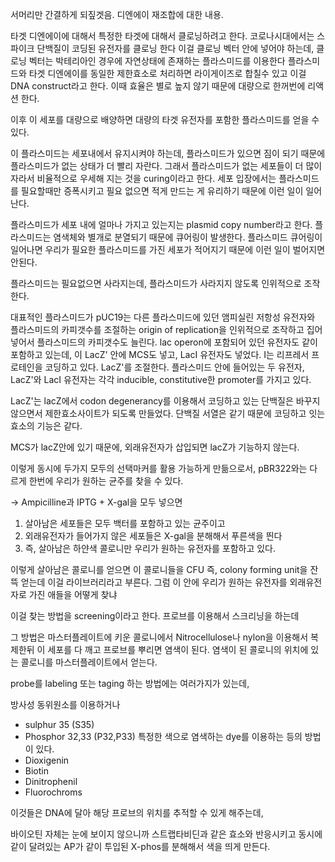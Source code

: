 서머리만 간결하게 되짚겟음.
디엔에이 재조합에 대한 내용.

타겟 디엔에이에 대해서 특정한 타겟에 대해서 클로닝하려고 한다.
코로나시대에서는 스파이크 단백질이 코딩된 유전자를 클로닝 한다
이걸 클로닝 벡터 안에 넣어야 하는데, 클로닝 벡터는 박테리아인 경우에 자연상태에 존재하는 플라스미드를 이용한다
플라스미드와 타겟 디엔에이를 동일한 제한효소로 처리하면 라이게이즈로 합칠수 있고
이걸 DNA construct라고 한다.
이때 효율은 별로 높지 않기 때문에 대량으로 한꺼번에 리액션 한다.

이후 이 세포를 대량으로 배양하면 대량의 타겟 유전자를 포함한 플라스미드를 얻을 수 있다.

이 플라스미드는 세포내에서 유지시켜야 하는데, 플라스미드가 있으면 짐이 되기 때문에 플라스미드가 없는 상태가 더 빨리 자란다.
그래서 플라스미드가 없는 세포들이 더 많이 자라서 비율적으로 우세해 지는 것을 curing이라고 한다.
세포 입장에서는 플라스미드를 필요할때만 증폭시키고 필요 없으면 적게 만드는 게 유리하기 때문에 이런 일이 일어난다.

플라스미드가 세포 내에 얼마나 가지고 있는지는 plasmid copy number라고 한다.
플라스미드는 염색체와 별개로 분열되기 때문에 큐어링이 발생한다.
플라스미드 큐어링이 일어나면 우리가 필요한 플라스미드를 가진 세포가 적어지기 때문에 이런 일이 벌어지면 안된다.

플라스미드는 필요없으면 사라지는데, 플라스미드가 사라지지 않도록 인위적으로 조작한다.

대표적인 플라스미드가 pUC19는 다른 플라스미드에 있던 앰피실린 저항성 유전자와 플라스미드의 카피갯수를 조절하는 origin of replication을 인위적으로 조작하고 집어넣어서 플라스미드의 카피갯수도 늘린다.
lac operon에 포함되어 있던 유전자도 같이 포함하고 있는데, 이 LacZ' 안에 MCS도 넣고, LacI 유전자도 넣었다. I는 리프레서 프로테인을 코딩하고 있다. LacZ'를 조절한다.
플라스미드 안에 들어있는 두 유전자, LacZ'와 LacI 유전자는 각각 inducible, constitutive한 promoter를 가지고 있다.

LacZ'는 lacZ에서 codon degenerancy를 이용해서 코딩하고 있는 단백질은 바꾸지않으면서 제한효소사이트가 되도록 만들었다.
단백질 서열은 같기 때문에 코딩하고 잇는 효소의 기능은 같다.

MCS가 lacZ안에 있기 때문에, 외래유전자가 삽입되면 lacZ가 기능하지 않는다.

이렇게 동시에 두가지 모두의 선택마커를 활용 가능하게 만듦으로서, pBR322와는 다르게 한번에 우리가 원하는 균주를 찾을 수 있다.

-> Ampicilline과 IPTG + X-gal을 모두 넣으면
1. 살아남은 세포들은 모두 백터를 포함하고 있는 균주이고
2. 외래유전자가 들어가지 않은 세포들은 X-gal을 분해해서 푸른색을 띈다
3. 즉, 살아남은 하얀색 콜로니만 우리가 원하는 유전자를 포함하고 있다.

이렇게 살아남은 콜로니를 얻으면 이 콜로니들을 CFU 즉, colony forming unit을 잔뜩 얻는데 이걸 라이브러리라고 부른다.
그럼 이 안에 우리가 원하는 유전자를 외래유전자로 가진 애들을 어떻게 찾냐

이걸 찾는 방법을 screening이라고 한다.
프로브를 이용해서 스크리닝을 하는데

그 방법은
	 마스터플레이트에 키운 콜로니에서 Nitrocellulose나 nylon을 이용해서 복제한뒤
	 이 세포를 다 깨고
	 프로브를 뿌리면 염색이 된다.
	 염색이 된 콜로니의 위치에 있는 콜로니를 마스터플레이트에서 얻는다.

probe를 labeling 또는 taging 하는 방법에는 여러가지가 있는데,

방사성 동위원소를 이용하거나
- sulphur 35 (S35)
- Phosphor 32,33 (P32,P33)
특정한 색으로 염색하는 dye를 이용하는 등의 방법이 있다.
- Dioxigenin
- Biotin
- Dinitrophenil
- Fluorochroms

이것들은 DNA에 달아 해당 프로브의 위치를 추적할 수 있게 해주는데, 

바이오틴 자체는 눈에 보이지 않으니까
스트랩타비딘과 같은 효소와 반응시키고 동시에 같이 달려있는 AP가 같이 투입된 X-phos를 분해해서 색을 띄게 만든다.